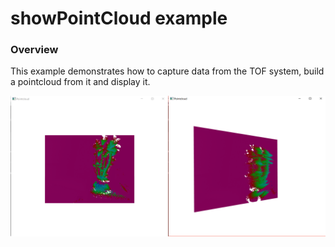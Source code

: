 # showPointCloud example

### Overview
This example demonstrates how to capture data from the TOF system, build a pointcloud from it and display it.

![Display Image](/doc/img/pointcloud_cpp.png)